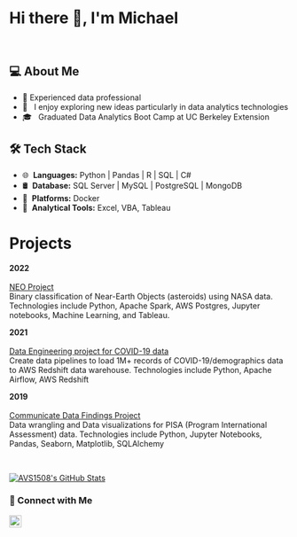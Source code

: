 <!--
**mwalbers1/mwalbers1** is a ✨ _special_ ✨ repository because its `README.md` (this file) appears on your GitHub profile.

Here are some ideas to get you started:

- 🔭 I’m currently working on ...
- 🌱 I’m currently learning ...
- 👯 I’m looking to collaborate on ...
- 🤔 I’m looking for help with ...
- 💬 Ask me about ...
- 📫 How to reach me: ...
- 😄 Pronouns: ...
- ⚡ Fun fact: ...
-->
# Hi there 👋, I'm Michael
<br/>
<h2>💻 About Me </h2>

- 🔭 Experienced data professional 
- 🤩 &nbsp; I enjoy exploring new ideas particularly in data analytics technologies
- 🎓 &nbsp; Graduated Data Analytics Boot Camp at UC Berkeley Extension

<h2>🛠 Tech Stack</h2>

- 🌐 &nbsp;**Languages:** Python | Pandas | R | SQL | C# 
- 🛢 &nbsp;**Database:** SQL Server | MySQL | PostgreSQL | MongoDB 
- 🚓 &nbsp;**Platforms:** Docker 
- 🔧 &nbsp;**Analytical Tools:** Excel, VBA, Tableau

<h1>Projects</h1>

**2022**
<br/><br/>
[NEO Project](https://github.com/mwalbers1/NEOs_Project)<br/>
Binary classification of Near-Earth Objects (asteroids) using NASA data. Technologies include Python, Apache Spark, AWS Postgres, Jupyter notebooks, Machine Learning, and Tableau.


**2021**
<br/><br/>
[Data Engineering project for COVID-19 data](https://github.com/mwalbers1/DEND-Capstone-Project)<br/>
Create data pipelines to load 1M+ records of COVID-19/demographics data to AWS Redshift data
warehouse. Technologies include Python, Apache Airflow, AWS Redshift


**2019**
<br/><br/>
[Communicate Data Findings Project](https://github.com/mwalbers1/Data-Analyst-Projects/tree/main/Communicate%20Data%20project)<br/>
Data wrangling and Data visualizations for PISA (Program International Assessment) data.
Technologies include Python, Jupyter Notebooks, Pandas, Seaborn, Matplotlib, SQLAlchemy 

<br/>

[![AVS1508's GitHub Stats](https://github-readme-stats.vercel.app/api?username=mwalbers1&show_icons=true)](https://github.com/mwalbers1)

<h3> 🤝 Connect with Me </h3>

<a href="https://www.linkedin.com/in/michaelwalbers/"><img align="left" alt="Michael's LinkedIn" width="22px" src="https://cdn.jsdelivr.net/npm/simple-icons@v3/icons/linkedin.svg" /></a>

